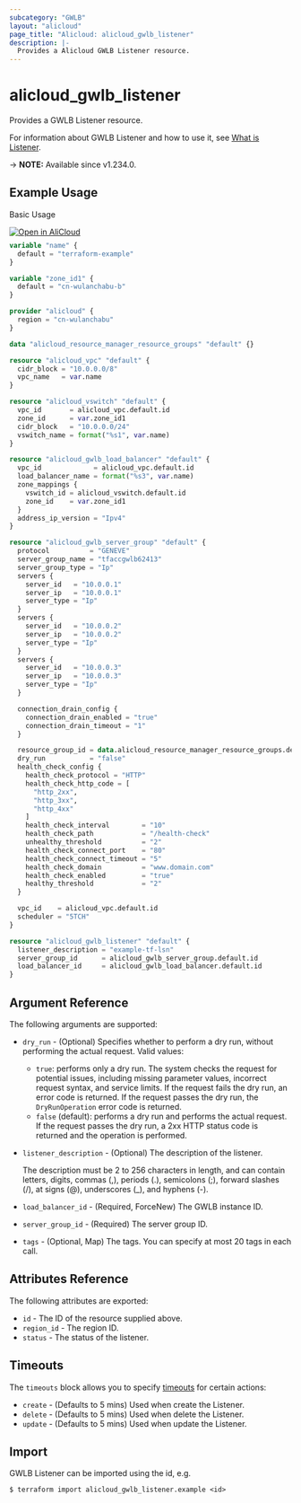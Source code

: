 ```yaml
---
subcategory: "GWLB"
layout: "alicloud"
page_title: "Alicloud: alicloud_gwlb_listener"
description: |-
  Provides a Alicloud GWLB Listener resource.
---
```


# alicloud_gwlb_listener

Provides a GWLB Listener resource.



For information about GWLB Listener and how to use it, see [What is Listener](https://www.alibabacloud.com/help/en/slb/gateway-based-load-balancing-gwlb/developer-reference/api-gwlb-2024-04-15-createlistener).

-> **NOTE:** Available since v1.234.0.

## Example Usage

Basic Usage

<div style="display: block;margin-bottom: 40px;"><div class="oics-button" style="float: right;position: absolute;margin-bottom: 10px;">
  <a href="https://api.aliyun.com/terraform?resource=alicloud_gwlb_listener&exampleId=66b72a6f-c8a2-8037-d451-e75bebe536889a6e3ba3&activeTab=example&spm=docs.r.gwlb_listener.0.66b72a6fc8&intl_lang=EN_US" target="_blank">
    <img alt="Open in AliCloud" src="https://img.alicdn.com/imgextra/i1/O1CN01hjjqXv1uYUlY56FyX_!!6000000006049-55-tps-254-36.svg" style="max-height: 44px; max-width: 100%;">
  </a>
</div></div>

```terraform
variable "name" {
  default = "terraform-example"
}

variable "zone_id1" {
  default = "cn-wulanchabu-b"
}

provider "alicloud" {
  region = "cn-wulanchabu"
}

data "alicloud_resource_manager_resource_groups" "default" {}

resource "alicloud_vpc" "default" {
  cidr_block = "10.0.0.0/8"
  vpc_name   = var.name
}

resource "alicloud_vswitch" "default" {
  vpc_id       = alicloud_vpc.default.id
  zone_id      = var.zone_id1
  cidr_block   = "10.0.0.0/24"
  vswitch_name = format("%s1", var.name)
}

resource "alicloud_gwlb_load_balancer" "default" {
  vpc_id             = alicloud_vpc.default.id
  load_balancer_name = format("%s3", var.name)
  zone_mappings {
    vswitch_id = alicloud_vswitch.default.id
    zone_id    = var.zone_id1
  }
  address_ip_version = "Ipv4"
}

resource "alicloud_gwlb_server_group" "default" {
  protocol          = "GENEVE"
  server_group_name = "tfaccgwlb62413"
  server_group_type = "Ip"
  servers {
    server_id   = "10.0.0.1"
    server_ip   = "10.0.0.1"
    server_type = "Ip"
  }
  servers {
    server_id   = "10.0.0.2"
    server_ip   = "10.0.0.2"
    server_type = "Ip"
  }
  servers {
    server_id   = "10.0.0.3"
    server_ip   = "10.0.0.3"
    server_type = "Ip"
  }

  connection_drain_config {
    connection_drain_enabled = "true"
    connection_drain_timeout = "1"
  }

  resource_group_id = data.alicloud_resource_manager_resource_groups.default.ids.0
  dry_run           = "false"
  health_check_config {
    health_check_protocol = "HTTP"
    health_check_http_code = [
      "http_2xx",
      "http_3xx",
      "http_4xx"
    ]
    health_check_interval        = "10"
    health_check_path            = "/health-check"
    unhealthy_threshold          = "2"
    health_check_connect_port    = "80"
    health_check_connect_timeout = "5"
    health_check_domain          = "www.domain.com"
    health_check_enabled         = "true"
    healthy_threshold            = "2"
  }

  vpc_id    = alicloud_vpc.default.id
  scheduler = "5TCH"
}

resource "alicloud_gwlb_listener" "default" {
  listener_description = "example-tf-lsn"
  server_group_id      = alicloud_gwlb_server_group.default.id
  load_balancer_id     = alicloud_gwlb_load_balancer.default.id
}
```

## Argument Reference

The following arguments are supported:
* `dry_run` - (Optional) Specifies whether to perform a dry run, without performing the actual request. Valid values:

  - `true`: performs only a dry run. The system checks the request for potential issues, including missing parameter values, incorrect request syntax, and service limits. If the request fails the dry run, an error code is returned. If the request passes the dry run, the `DryRunOperation` error code is returned.
  - `false` (default): performs a dry run and performs the actual request. If the request passes the dry run, a 2xx HTTP status code is returned and the operation is performed.
* `listener_description` - (Optional) The description of the listener.

  The description must be 2 to 256 characters in length, and can contain letters, digits, commas (,), periods (.), semicolons (;), forward slashes (/), at signs (@), underscores (\_), and hyphens (-).
* `load_balancer_id` - (Required, ForceNew) The GWLB instance ID.
* `server_group_id` - (Required) The server group ID.
* `tags` - (Optional, Map) The tags. You can specify at most 20 tags in each call.

## Attributes Reference

The following attributes are exported:
* `id` - The ID of the resource supplied above.
* `region_id` - The region ID.
* `status` - The status of the listener. 


## Timeouts

The `timeouts` block allows you to specify [timeouts](https://www.terraform.io/docs/configuration-0-11/resources.html#timeouts) for certain actions:
* `create` - (Defaults to 5 mins) Used when create the Listener.
* `delete` - (Defaults to 5 mins) Used when delete the Listener.
* `update` - (Defaults to 5 mins) Used when update the Listener.

## Import

GWLB Listener can be imported using the id, e.g.

```shell
$ terraform import alicloud_gwlb_listener.example <id>
```